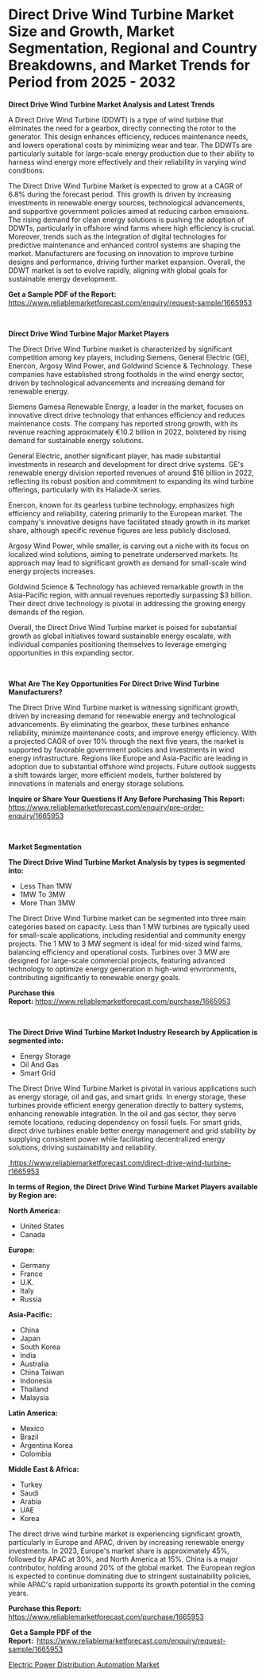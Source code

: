 <p><h1>Direct Drive Wind Turbine Market Size and Growth, Market Segmentation, Regional and Country Breakdowns, and Market Trends for Period from 2025 -  2032</h1></p><p><strong>Direct Drive Wind Turbine Market Analysis and Latest Trends</strong></p>
<p><p>A Direct Drive Wind Turbine (DDWT) is a type of wind turbine that eliminates the need for a gearbox, directly connecting the rotor to the generator. This design enhances efficiency, reduces maintenance needs, and lowers operational costs by minimizing wear and tear. The DDWTs are particularly suitable for large-scale energy production due to their ability to harness wind energy more effectively and their reliability in varying wind conditions.</p><p>The Direct Drive Wind Turbine Market is expected to grow at a CAGR of 6.8% during the forecast period. This growth is driven by increasing investments in renewable energy sources, technological advancements, and supportive government policies aimed at reducing carbon emissions. The rising demand for clean energy solutions is pushing the adoption of DDWTs, particularly in offshore wind farms where high efficiency is crucial. Moreover, trends such as the integration of digital technologies for predictive maintenance and enhanced control systems are shaping the market. Manufacturers are focusing on innovation to improve turbine designs and performance, driving further market expansion. Overall, the DDWT market is set to evolve rapidly, aligning with global goals for sustainable energy development.</p></p>
<p><strong>Get a Sample PDF of the Report:&nbsp;</strong> <a href="https://www.reliablemarketforecast.com/enquiry/request-sample/1665953?utm_campaign=2195&utm_medium=2&utm_source=Github&utm_content=ia&utm_term=17022025&utm_id=direct-drive-wind-turbine">https://www.reliablemarketforecast.com/enquiry/request-sample/1665953</a></p>
<p>&nbsp;</p>
<p><strong>Direct Drive Wind Turbine Major Market Players</strong></p>
<p><p>The Direct Drive Wind Turbine market is characterized by significant competition among key players, including Siemens, General Electric (GE), Enercon, Argosy Wind Power, and Goldwind Science & Technology. These companies have established strong footholds in the wind energy sector, driven by technological advancements and increasing demand for renewable energy.</p><p>Siemens Gamesa Renewable Energy, a leader in the market, focuses on innovative direct drive technology that enhances efficiency and reduces maintenance costs. The company has reported strong growth, with its revenue reaching approximately €10.2 billion in 2022, bolstered by rising demand for sustainable energy solutions.</p><p>General Electric, another significant player, has made substantial investments in research and development for direct drive systems. GE's renewable energy division reported revenues of around $16 billion in 2022, reflecting its robust position and commitment to expanding its wind turbine offerings, particularly with its Haliade-X series.</p><p>Enercon, known for its gearless turbine technology, emphasizes high efficiency and reliability, catering primarily to the European market. The company's innovative designs have facilitated steady growth in its market share, although specific revenue figures are less publicly disclosed.</p><p>Argosy Wind Power, while smaller, is carving out a niche with its focus on localized wind solutions, aiming to penetrate underserved markets. Its approach may lead to significant growth as demand for small-scale wind energy projects increases.</p><p>Goldwind Science & Technology has achieved remarkable growth in the Asia-Pacific region, with annual revenues reportedly surpassing $3 billion. Their direct drive technology is pivotal in addressing the growing energy demands of the region.</p><p>Overall, the Direct Drive Wind Turbine market is poised for substantial growth as global initiatives toward sustainable energy escalate, with individual companies positioning themselves to leverage emerging opportunities in this expanding sector.</p></p>
<p>&nbsp;</p>
<p><strong>What Are The Key Opportunities For Direct Drive Wind Turbine Manufacturers?</strong></p>
<p><p>The Direct Drive Wind Turbine market is witnessing significant growth, driven by increasing demand for renewable energy and technological advancements. By eliminating the gearbox, these turbines enhance reliability, minimize maintenance costs, and improve energy efficiency. With a projected CAGR of over 10% through the next five years, the market is supported by favorable government policies and investments in wind energy infrastructure. Regions like Europe and Asia-Pacific are leading in adoption due to substantial offshore wind projects. Future outlook suggests a shift towards larger, more efficient models, further bolstered by innovations in materials and energy storage solutions.</p></p>
<p><strong>Inquire or Share Your Questions If Any Before Purchasing This Report:</strong> <a href="https://www.reliablemarketforecast.com/enquiry/pre-order-enquiry/1665953?utm_campaign=2195&utm_medium=2&utm_source=Github&utm_content=ia&utm_term=17022025&utm_id=direct-drive-wind-turbine">https://www.reliablemarketforecast.com/enquiry/pre-order-enquiry/1665953</a></p>
<p>&nbsp;</p>
<p><strong>Market Segmentation</strong></p>
<p><strong>The Direct Drive Wind Turbine Market Analysis by types is segmented into:</strong></p>
<p><ul><li>Less Than 1MW</li><li>1MW To 3MW</li><li>More Than 3MW</li></ul></p>
<p><p>The Direct Drive Wind Turbine market can be segmented into three main categories based on capacity. Less than 1 MW turbines are typically used for small-scale applications, including residential and community energy projects. The 1 MW to 3 MW segment is ideal for mid-sized wind farms, balancing efficiency and operational costs. Turbines over 3 MW are designed for large-scale commercial projects, featuring advanced technology to optimize energy generation in high-wind environments, contributing significantly to renewable energy goals.</p></p>
<p><strong>Purchase this Report:&nbsp;</strong><a href="https://www.reliablemarketforecast.com/purchase/1665953?utm_campaign=2195&utm_medium=2&utm_source=Github&utm_content=ia&utm_term=17022025&utm_id=direct-drive-wind-turbine">https://www.reliablemarketforecast.com/purchase/1665953</a></p>
<p>&nbsp;</p>
<p><strong>The Direct Drive Wind Turbine Market Industry Research by Application is segmented into:</strong></p>
<p><ul><li>Energy Storage</li><li>Oil And Gas</li><li>Smart Grid</li></ul></p>
<p><p>The Direct Drive Wind Turbine Market is pivotal in various applications such as energy storage, oil and gas, and smart grids. In energy storage, these turbines provide efficient energy generation directly to battery systems, enhancing renewable integration. In the oil and gas sector, they serve remote locations, reducing dependency on fossil fuels. For smart grids, direct drive turbines enable better energy management and grid stability by supplying consistent power while facilitating decentralized energy solutions, driving sustainability and reliability.</p></p>
<p><a href="https://www.reliablemarketforecast.com/direct-drive-wind-turbine-r1665953?utm_campaign=2195&utm_medium=2&utm_source=Github&utm_content=ia&utm_term=17022025&utm_id=direct-drive-wind-turbine">&nbsp;https://www.reliablemarketforecast.com/direct-drive-wind-turbine-r1665953</a></p>
<p><strong>In terms of Region, the Direct Drive Wind Turbine Market Players available by Region are:</strong></p>
<p>
    <p> <strong> North America: </strong>
        <ul>
            <li>United States</li>
            <li>Canada</li>
        </ul>
        </p> 
    <p> <strong> Europe: </strong>
        <ul>
            <li>Germany</li>
            <li>France</li>
            <li>U.K.</li>
            <li>Italy</li>
            <li>Russia</li>
        </ul>
        </p> 
    <p> <strong> Asia-Pacific: </strong>
        <ul>
            <li>China</li>
            <li>Japan</li>
            <li>South Korea</li>
            <li>India</li>
            <li>Australia</li>
            <li>China Taiwan</li>
            <li>Indonesia</li>
            <li>Thailand</li>
            <li>Malaysia</li>
        </ul>
        </p> 
    <p> <strong> Latin America: </strong>
        <ul>
            <li>Mexico</li>
            <li>Brazil</li>
            <li>Argentina Korea</li>
            <li>Colombia</li>
        </ul>
        </p> 
    <p> <strong> Middle East & Africa: </strong>
        <ul>
            <li>Turkey</li>
            <li>Saudi</li>
            <li>Arabia</li>
            <li>UAE</li>
            <li>Korea</li>
        </ul>
    </p>
    </p>
<p><p>The direct drive wind turbine market is experiencing significant growth, particularly in Europe and APAC, driven by increasing renewable energy investments. In 2023, Europe's market share is approximately 45%, followed by APAC at 30%, and North America at 15%. China is a major contributor, holding around 20% of the global market. The European region is expected to continue dominating due to stringent sustainability policies, while APAC's rapid urbanization supports its growth potential in the coming years.</p></p>
<p><strong>Purchase this Report: </strong><a href="https://www.reliablemarketforecast.com/purchase/1665953?utm_campaign=2195&utm_medium=2&utm_source=Github&utm_content=ia&utm_term=17022025&utm_id=direct-drive-wind-turbine">https://www.reliablemarketforecast.com/purchase/1665953</a></p>
<p>&nbsp;<strong>Get a Sample PDF of the Report:&nbsp;&nbsp;</strong><a href="https://www.reliablemarketforecast.com/enquiry/request-sample/1665953?utm_campaign=2195&utm_medium=2&utm_source=Github&utm_content=ia&utm_term=17022025&utm_id=direct-drive-wind-turbine">https://www.reliablemarketforecast.com/enquiry/request-sample/1665953</a></p>
<p><strong></strong></p>
<p><p><a href="https://github.com/seanmcma708/Market-Research-Report-List-1/blob/main/electric-power-distribution-automation-market.md?utm_campaign=2195&utm_medium=2&utm_source=Github&utm_content=ia&utm_term=17022025&utm_id=direct-drive-wind-turbine">Electric Power Distribution Automation Market</a></p></p>